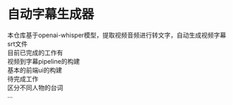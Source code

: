 # 自动字幕生成器
本仓库基于openai-whisper模型，提取视频音频进行转文字，自动生成视频字幕srt文件  
目前已完成的工作有  
视频到字幕pipeline的构建  
基本的前端ui的构建  
待完成工作  
区分不同人物的台词  
...  
